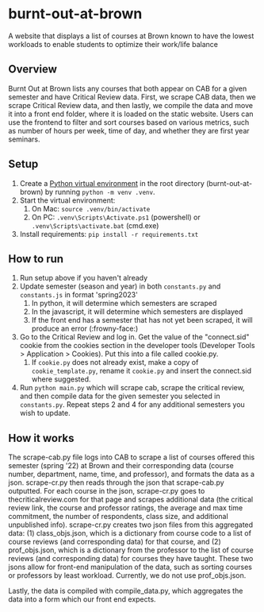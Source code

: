 # burnt-out-at-brown

A website that displays a list of courses at Brown known to have the lowest workloads to enable
students to optimize their work/life balance

## Overview

Burnt Out at Brown lists any courses that both appear on CAB for a
given semester and have Critical Review data. First, we scrape CAB data,
then we scrape Critical Review data, and then lastly, we compile the data
and move it into a front end folder, where it is loaded on the static website.
Users can use the frontend to filter and sort courses based on various metrics,
such as number of hours per week, time of day, and whether they are first year
seminars.

## Setup

1. Create a [Python virtual environment](https://docs.python.org/3/library/venv.html) in the 
root directory (burnt-out-at-brown) by running `python -m venv .venv`.
2. Start the virtual environment:
   1. On Mac: `source .venv/bin/activate`
   2. On PC: `.venv\Scripts\Activate.ps1` (powershell) or `.venv\Scripts\activate.bat` (cmd.exe)
3. Install requirements: `pip install -r requirements.txt`

## How to run

1. Run setup above if you haven't already
2. Update semester (season and year) in both `constants.py` and `constants.js` in format 'spring2023'
   1. In python, it will determine which semesters are scraped
   2. In the javascript, it will determine which semesters are displayed
   3. If the front end has a semester that has not yet been scraped, it will produce an error (:frowny-face:)
3. Go to the Critical Review and log in. Get the value of the "connect.sid" cookie from the
   cookies section in the developer tools (Developer Tools > Application > Cookies).
   Put this into a file called cookie.py.
   1. If `cookie.py` does not already exist, make a copy of `cookie_template.py`, rename it
      `cookie.py` and insert the connect.sid where suggested.
4. Run `python main.py` which will scrape cab, scrape the critical review, and then compile data
   for the given semester you selected in `constants.py`. Repeat steps 2 and 4 for any additional
   semesters you wish to update.

## How it works

The scrape-cab.py file logs into CAB to scrape a list of courses offered this semester (spring 
'22) at Brown and their corresponding data (course number, department, name, time, and 
professor), and formats the data as a json. scrape-cr.py then reads through the json that 
scrape-cab.py outputted. For each course in the json, scrape-cr.py goes to 
thecriticalreview.com for that page and scrapes additional data (the critical review link, 
the course and professor ratings, the average and max time commitment, the number of 
respondents, class size, and additional unpublished info). scrape-cr.py creates two json 
files from this aggregated data: (1) class_objs.json, which is a dictionary from course code to 
a list of course reviews (and corresponding data) for that course, and (2) prof_objs.json, 
which is a dictionary from the professor to the list of course reviews (and corresponding 
data) for courses they have taught. These two jsons allow for front-end manipulation of the 
data, such as sorting courses or professors by least workload. Currently, we do not use
prof_objs.json.

Lastly, the data is compiled with compile_data.py, which aggregates the data into a form
which our front end expects.
